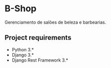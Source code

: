 # B-Shop

Gerenciamento de salões de beleza e barbearias.

## Project requirements
* Python 3.*
* Django 3.*
* Django Rest Framework 3.*
